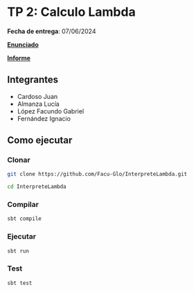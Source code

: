 # TP 2: Calculo Lambda
**Fecha de entrega**: 07/06/2024

**[Enunciado](https://www.paradigmas.ar/assets/pdf/TP2-1c2024.pdf)**

**[Informe](Interprete_Lambda_Grupo10.pdf)**
## Integrantes
* Cardoso Juan
* Almanza Lucía
* López Facundo Gabriel
* Fernández Ignacio

## Como ejecutar

### Clonar
```bash
git clone https://github.com/Facu-Glo/InterpreteLambda.git

cd InterpreteLambda
```

### Compilar
```bash
sbt compile
```

### Ejecutar
```bash
sbt run
```

### Test
```bash
sbt test
```



